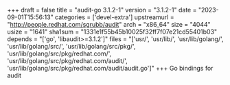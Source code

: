 +++
draft = false
title = "audit-go 3.1.2-1"
version = "3.1.2-1"
date = "2023-09-01T15:56:13"
categories = ['devel-extra']
upstreamurl = "http://people.redhat.com/sgrubb/audit"
arch = "x86_64"
size = "4044"
usize = "1641"
sha1sum = "1331e1f55b45b10025f32ff7f07e21cd55401b03"
depends = "['go', 'libaudit>=3.1.2']"
files = "['usr/', 'usr/lib/', 'usr/lib/golang/', 'usr/lib/golang/src/', 'usr/lib/golang/src/pkg/', 'usr/lib/golang/src/pkg/redhat.com/', 'usr/lib/golang/src/pkg/redhat.com/audit/', 'usr/lib/golang/src/pkg/redhat.com/audit/audit.go']"
+++
Go bindings for audit
